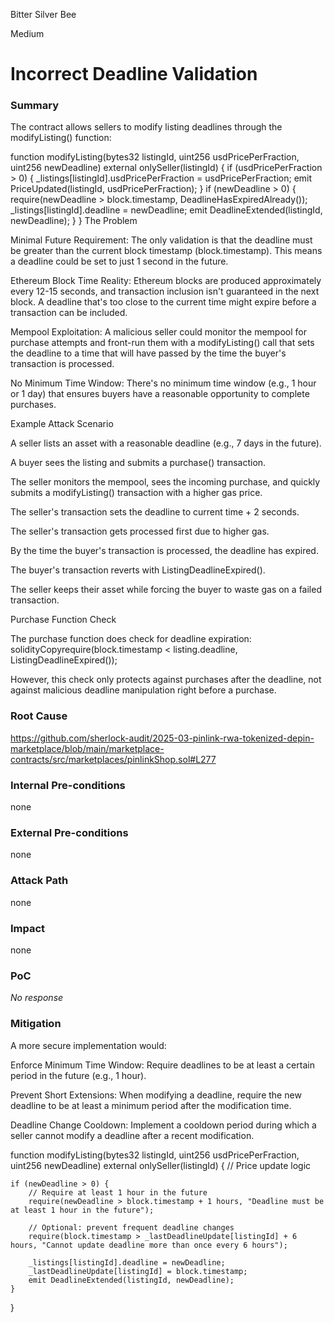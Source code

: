 Bitter Silver Bee

Medium

# Incorrect Deadline Validation

### Summary

The contract allows sellers to modify listing deadlines through the modifyListing() function:

function modifyListing(bytes32 listingId, uint256 usdPricePerFraction, uint256 newDeadline)
    external
    onlySeller(listingId)
{
    if (usdPricePerFraction > 0) {
        _listings[listingId].usdPricePerFraction = usdPricePerFraction;
        emit PriceUpdated(listingId, usdPricePerFraction);
    }
    if (newDeadline > 0) {
        require(newDeadline > block.timestamp, DeadlineHasExpiredAlready());
        _listings[listingId].deadline = newDeadline;
        emit DeadlineExtended(listingId, newDeadline);
    }
}
The Problem

Minimal Future Requirement: The only validation is that the deadline must be greater than the current block timestamp (block.timestamp). This means a deadline could be set to just 1 second in the future.

Ethereum Block Time Reality: Ethereum blocks are produced approximately every 12-15 seconds, and transaction inclusion isn't guaranteed in the next block. A deadline that's too close to the current time might expire before a transaction can be included.

Mempool Exploitation: A malicious seller could monitor the mempool for purchase attempts and front-run them with a modifyListing() call that sets the deadline to a time that will have passed by the time the buyer's transaction is processed.

No Minimum Time Window: There's no minimum time window (e.g., 1 hour or 1 day) that ensures buyers have a reasonable opportunity to complete purchases.

Example Attack Scenario

A seller lists an asset with a reasonable deadline (e.g., 7 days in the future).

A buyer sees the listing and submits a purchase() transaction.

The seller monitors the mempool, sees the incoming purchase, and quickly submits a modifyListing() transaction with a higher gas price.

The seller's transaction sets the deadline to current time + 2 seconds.

The seller's transaction gets processed first due to higher gas.

By the time the buyer's transaction is processed, the deadline has expired.

The buyer's transaction reverts with ListingDeadlineExpired().

The seller keeps their asset while forcing the buyer to waste gas on a failed transaction.


Purchase Function Check

The purchase function does check for deadline expiration:
solidityCopyrequire(block.timestamp < listing.deadline, ListingDeadlineExpired());

However, this check only protects against purchases after the deadline, not against malicious deadline manipulation right before a purchase.



### Root Cause

https://github.com/sherlock-audit/2025-03-pinlink-rwa-tokenized-depin-marketplace/blob/main/marketplace-contracts/src/marketplaces/pinlinkShop.sol#L277

### Internal Pre-conditions

none

### External Pre-conditions

none

### Attack Path

none

### Impact

none

### PoC

_No response_

### Mitigation


A more secure implementation would:

Enforce Minimum Time Window: Require deadlines to be at least a certain period in the future (e.g., 1 hour).

Prevent Short Extensions: When modifying a deadline, require the new deadline to be at least a minimum period after the modification time.

Deadline Change Cooldown: Implement a cooldown period during which a seller cannot modify a deadline after a recent modification.


function modifyListing(bytes32 listingId, uint256 usdPricePerFraction, uint256 newDeadline)
    external
    onlySeller(listingId)
{
    // Price update logic
    
    if (newDeadline > 0) {
        // Require at least 1 hour in the future
        require(newDeadline > block.timestamp + 1 hours, "Deadline must be at least 1 hour in the future");
        
        // Optional: prevent frequent deadline changes
        require(block.timestamp > _lastDeadlineUpdate[listingId] + 6 hours, "Cannot update deadline more than once every 6 hours");
        
        _listings[listingId].deadline = newDeadline;
        _lastDeadlineUpdate[listingId] = block.timestamp;
        emit DeadlineExtended(listingId, newDeadline);
    }
}
